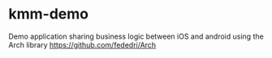 # kmm-demo
Demo application sharing business logic between iOS and android using the Arch library https://github.com/fededri/Arch
